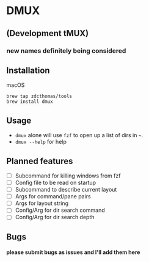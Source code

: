 # DMUX
## (Development tMUX)
### new names definitely being considered

## Installation 
macOS 
```
brew tap zdcthomas/tools
brew install dmux
```

## Usage
* `dmux` alone will use `fzf` to open up a list of dirs in `~`.
* `dmux --help` for help

## Planned features
- [ ] Subcommand for killing windows from fzf
- [ ] Config file to be read on startup
- [ ] Subcommand to describe current layout
- [ ] Args for command/pane pairs
- [ ] Args for layout string
- [ ] Config/Arg for dir search command
- [ ] Config/Arg for dir search depth

## Bugs
#### please submit bugs as issues and I'll add them here
